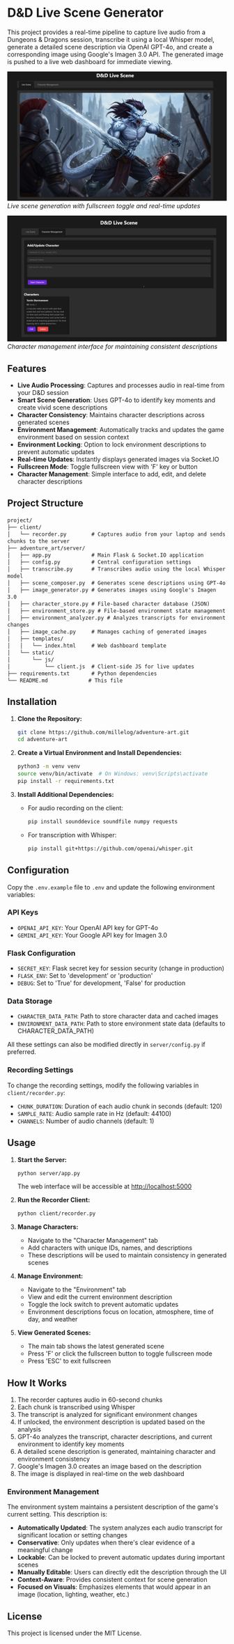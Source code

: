 # D&D Live Scene Generator

This project provides a real-time pipeline to capture live audio from a Dungeons & Dragons session, transcribe it using a local Whisper model, generate a detailed scene description via OpenAI GPT-4o, and create a corresponding image using Google's Imagen 3.0 API. The generated image is pushed to a live web dashboard for immediate viewing.

![Live Scene View](assets/preview.png)
*Live scene generation with fullscreen toggle and real-time updates*

![Character Management](assets/preview2.png)
*Character management interface for maintaining consistent descriptions*

## Features

- **Live Audio Processing**: Captures and processes audio in real-time from your D&D session
- **Smart Scene Generation**: Uses GPT-4o to identify key moments and create vivid scene descriptions
- **Character Consistency**: Maintains character descriptions across generated scenes
- **Environment Management**: Automatically tracks and updates the game environment based on session context
- **Environment Locking**: Option to lock environment descriptions to prevent automatic updates
- **Real-time Updates**: Instantly displays generated images via Socket.IO
- **Fullscreen Mode**: Toggle fullscreen view with 'F' key or button
- **Character Management**: Simple interface to add, edit, and delete character descriptions

## Project Structure

```
project/
├── client/
│   └── recorder.py        # Captures audio from your laptop and sends chunks to the server
├── adventure_art/server/
│   ├── app.py             # Main Flask & Socket.IO application
│   ├── config.py          # Central configuration settings
│   ├── transcribe.py      # Transcribes audio using the local Whisper model
│   ├── scene_composer.py  # Generates scene descriptions using GPT-4o
│   ├── image_generator.py # Generates images using Google's Imagen 3.0
│   ├── character_store.py # File-based character database (JSON)
│   ├── environment_store.py # File-based environment state management
│   ├── environment_analyzer.py # Analyzes transcripts for environment changes
│   ├── image_cache.py     # Manages caching of generated images
│   ├── templates/
│   │   └── index.html     # Web dashboard template
│   └── static/
│       └── js/
│           └── client.js  # Client-side JS for live updates
├── requirements.txt       # Python dependencies
└── README.md             # This file
```

## Installation

1. **Clone the Repository:**

   ```bash
   git clone https://github.com/millelog/adventure-art.git
   cd adventure-art
   ```

2. **Create a Virtual Environment and Install Dependencies:**

   ```bash
   python3 -m venv venv
   source venv/bin/activate  # On Windows: venv\Scripts\activate
   pip install -r requirements.txt
   ```

3. **Install Additional Dependencies:**

   - For audio recording on the client:
     ```bash
     pip install sounddevice soundfile numpy requests
     ```
   - For transcription with Whisper:
     ```bash
     pip install git+https://github.com/openai/whisper.git
     ```

## Configuration

Copy the `.env.example` file to `.env` and update the following environment variables:

### API Keys
- `OPENAI_API_KEY`: Your OpenAI API key for GPT-4o
- `GEMINI_API_KEY`: Your Google API key for Imagen 3.0

### Flask Configuration
- `SECRET_KEY`: Flask secret key for session security (change in production)
- `FLASK_ENV`: Set to 'development' or 'production'
- `DEBUG`: Set to 'True' for development, 'False' for production

### Data Storage
- `CHARACTER_DATA_PATH`: Path to store character data and cached images
- `ENVIRONMENT_DATA_PATH`: Path to store environment state data (defaults to CHARACTER_DATA_PATH)

All these settings can also be modified directly in `server/config.py` if preferred.

### Recording Settings

To change the recording settings, modify the following variables in `client/recorder.py`:

- `CHUNK_DURATION`: Duration of each audio chunk in seconds (default: 120)
- `SAMPLE_RATE`: Audio sample rate in Hz (default: 44100)
- `CHANNELS`: Number of audio channels (default: 1)

## Usage

1. **Start the Server:**

   ```bash
   python server/app.py
   ```

   The web interface will be accessible at [http://localhost:5000](http://localhost:5000)

2. **Run the Recorder Client:**

   ```bash
   python client/recorder.py
   ```

3. **Manage Characters:**
   - Navigate to the "Character Management" tab
   - Add characters with unique IDs, names, and descriptions
   - These descriptions will be used to maintain consistency in generated scenes

4. **Manage Environment:**
   - Navigate to the "Environment" tab
   - View and edit the current environment description
   - Toggle the lock switch to prevent automatic updates
   - Environment descriptions focus on location, atmosphere, time of day, and weather

5. **View Generated Scenes:**
   - The main tab shows the latest generated scene
   - Press 'F' or click the fullscreen button to toggle fullscreen mode
   - Press 'ESC' to exit fullscreen

## How It Works

1. The recorder captures audio in 60-second chunks
2. Each chunk is transcribed using Whisper
3. The transcript is analyzed for significant environment changes
4. If unlocked, the environment description is updated based on the analysis
5. GPT-4o analyzes the transcript, character descriptions, and current environment to identify key moments
6. A detailed scene description is generated, maintaining character and environment consistency
7. Google's Imagen 3.0 creates an image based on the description
8. The image is displayed in real-time on the web dashboard

### Environment Management

The environment system maintains a persistent description of the game's current setting. This description is:

- **Automatically Updated**: The system analyzes each audio transcript for significant location or setting changes
- **Conservative**: Only updates when there's clear evidence of a meaningful change
- **Lockable**: Can be locked to prevent automatic updates during important scenes
- **Manually Editable**: Users can directly edit the description through the UI
- **Context-Aware**: Provides consistent context for scene generation
- **Focused on Visuals**: Emphasizes elements that would appear in an image (location, lighting, weather, etc.)

## License

This project is licensed under the MIT License.
